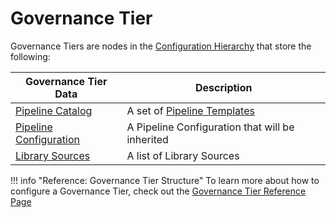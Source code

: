 # Governance Tier

Governance Tiers are nodes in the [Configuration Hierarchy](./configuration-hierarchy.md) that store the following:

| Governance Tier Data                                            | Description                                                      |
|-----------------------------------------------------------------|------------------------------------------------------------------|
| [Pipeline Catalog](../pipeline-templates/pipeline-catalog.md)   | A set of [Pipeline Templates](../pipeline-templates/index.md) |
| [Pipeline Configuration](../pipeline-configuration/index.md) | A Pipeline Configuration that will be inherited                  |
| [Library Sources](../library-development/library-source.md)     | A list of Library Sources                                        |

!!! info "Reference: Governance Tier Structure"
    To learn more about how to configure a Governance Tier, check out the [Governance Tier Reference Page](../../reference/governance-tier.md)
